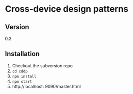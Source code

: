 Cross-device design patterns
============================


Version
-

0.3


Installation
--------------
1. Checkout the subversion repo
2. `cd cddp`
3. `npm install`
4. `npm start`
5. http://localhost: 9090/master.html
